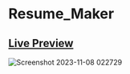 # Resume_Maker
## [Live Preview](https://vaidik-bajpai-github.netlify.app)
![Screenshot 2023-11-08 022729](https://github.com/vaidik-bajpai/CV_App/assets/115713002/23b7f2ff-76f6-4699-8f75-aad2303b41e4)
